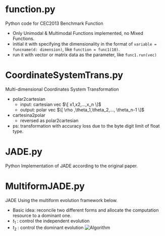 # function.py
Python code for CEC2013 Benchmark Function
- Only Unimodal & Multimodal Functions implemented, no Mixed Functions.
- initial it with specifying the dimensionality in the format of ```variable = funcname(d: dimension)```, like ```function = func1(10)```.
- run it with vector or matrix data as the parameter, like ```func1.run(vec)```
  
# CoordinateSystemTrans.py
Multi-dimensional Coordinates System Transformation
- polar2cartesian
  - input: cartesian vec $\[ x1,x2,...,x_n \]$
  - output: polar vec $\[ \rho ,\theta_1,\theta_2,..., \theta_n-1 \]$
- cartesina2polar
  - reversed as polar2cartesian
- ps: transformation with accuracy loss due to the byte digit limit of float type.
# JADE.py
Python Implementation of JADE according to the original paper.

# MultiformJADE.py
JADE Using the multiform evolution framework below.
- Basic idea: reconcile two different forms and allocate the computation resource to a dominant one.
- $t_1$ : control the independent evolution
- $t_2$ : control the dominant evolution
![Algorithm](https://github.com/hayden-hy/Vradimir/assets/54624140/abf64056-a43c-4836-875b-d115312d8e70)

<!---
Vradimir/Vradimir is a ✨ special ✨ repository because its `README.md` (this file) appears on your GitHub profile.
You can click the Preview link to take a look at your changes.
--->
